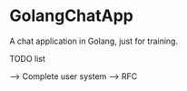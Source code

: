 # GolangChatApp

A chat application in Golang, just for training.

TODO list

--> Complete user system
--> RFC 

